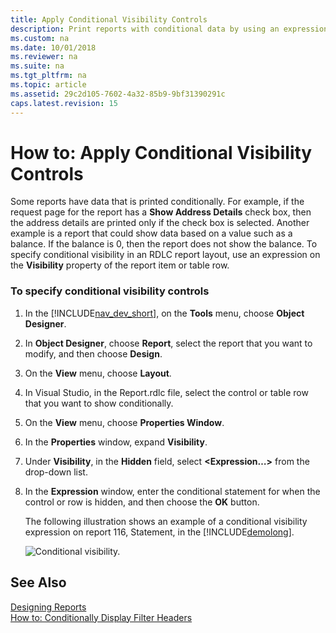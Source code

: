 ```yaml
---
title: Apply Conditional Visibility Controls
description: Print reports with conditional data by using an expression on the visibility property of the report item or table row in the RDLC report layout.  
ms.custom: na
ms.date: 10/01/2018
ms.reviewer: na
ms.suite: na
ms.tgt_pltfrm: na
ms.topic: article
ms.assetid: 29c2d105-7602-4a32-85b9-9bf31390291c
caps.latest.revision: 15
---
```

# How to: Apply Conditional Visibility Controls
Some reports have data that is printed conditionally. For example, if the request page for the report has a **Show Address Details** check box, then the address details are printed only if the check box is selected. Another example is a report that could show data based on a value such as a balance. If the balance is 0, then the report does not show the balance. To specify conditional visibility in an RDLC report layout, use an expression on the **Visibility** property of the report item or table row.  
  
### To specify conditional visibility controls  
  
1.  In the [!INCLUDE[nav_dev_short](includes/nav_dev_short_md.md)], on the **Tools** menu, choose **Object Designer**.  
  
2.  In **Object Designer**, choose **Report**, select the report that you want to modify, and then choose **Design**.  
  
3.  On the **View** menu, choose **Layout**.  
  
4.  In Visual Studio, in the Report.rdlc file, select the control or table row that you want to show conditionally.  
  
5.  On the **View** menu, choose **Properties Window**.  
  
6.  In the **Properties** window, expand **Visibility**.  
  
7.  Under **Visibility**, in the **Hidden** field, select **\<Expression…>** from the drop-down list.  
  
8.  In the  **Expression** window, enter the conditional statement for when the control or row is hidden, and then choose the **OK** button.  
  
     The following illustration shows an example of a conditional visibility expression on report 116, Statement, in the [!INCLUDE[demolong](includes/demolong_md.md)].  
  
     ![Conditional visibility.](media/NAV_PLAT_Report2_ConditionalVisibility.PNG "NAV\_PLAT\_Report2\_ConditionalVisibility")  
  
## See Also  
 [Designing Reports](Designing-Reports.md)   
 [How to: Conditionally Display Filter Headers](How-to--Conditionally-Display-Filter-Headers.md)
